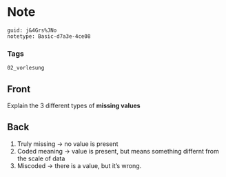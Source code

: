 # Note
```
guid: j&4Grs%JNo
notetype: Basic-d7a3e-4ce08
```

### Tags
```
02_vorlesung
```

## Front
Explain the 3 different types of <b>missing values</b>

## Back
<div>
  <div>
    <ol>
      <li>Truly missing → no value is present
      <li>Coded meaning → value is present, but means something
      differnt from the scale of data
      <li>Miscoded → there is a value, but it’s wrong.
    </ol>
  </div>
</div>
